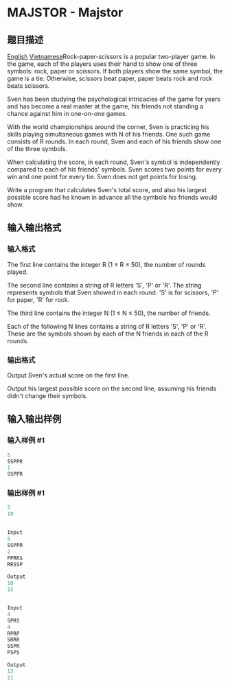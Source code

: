 # MAJSTOR - Majstor

## 题目描述

[English](/problems/MAJSTOR/en/) [Vietnamese](/problems/MAJSTOR/vn/)Rock-paper-scissors is a popular two-player game. In the game, each of the players uses their hand to show one of three symbols: rock, paper or scissors. If both players show the same symbol, the game is a tie. Otherwise, scissors beat paper, paper beats rock and rock beats scissors.

Sven has been studying the psychological intricacies of the game for years and has become a real master at the game, his friends not standing a chance against him in one-on-one games.

With the world championships around the corner, Sven is practicing his skills playing simultaneous games with N of his friends. One such game consists of R rounds. In each round, Sven and each of his friends show one of the three symbols.

When calculating the score, in each round, Sven's symbol is independently compared to each of his friends' symbols. Sven scores two points for every win and one point for every tie. Sven does not get points for losing.

Write a program that calculates Sven's total score, and also his largest possible score had he known in advance all the symbols his friends would show.

## 输入输出格式

### 输入格式

The first line contains the integer R (1 ≤ R ≤ 50), the number of rounds played.

The second line contains a string of R letters 'S', 'P' or 'R'. The string represents symbols that Sven showed in each round. 'S' is for scissors, 'P' for paper, 'R' for rock.

The third line contains the integer N (1 ≤ N ≤ 50), the number of friends.

Each of the following N lines contains a string of R letters 'S', 'P' or 'R'. These are the symbols shown by each of the N friends in each of the R rounds.

### 输出格式

Output Sven's actual score on the first line.

Output his largest possible score on the second line, assuming his friends didn't change their symbols.

## 输入输出样例

### 输入样例 #1

```cpp
5
SSPPR
1
SSPPR
```


### 输出样例 #1

```cpp
5
10


Input
5
SSPPR
2
PPRRS
RRSSP

Output
10
15


Input
4
SPRS
4
RPRP
SRRR
SSPR
PSPS

Output
12
21
```


